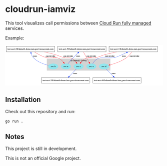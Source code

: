 
# cloudrun-iamviz

This tool visualizes call permissions between [Cloud Run fully managed][cr]
services.

[cr]: https://cloud.run/

Example:

![](assets/example.png)

## Installation

Check out this repository and run:

```
go run .
```

## Notes

This project is still in development.

This is not an official Google project.
